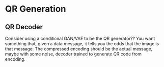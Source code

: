 # QR Generation

## QR Decoder

Consider using a conditional GAN/VAE to be the QR generator?? You want something that, given a data message, 
it tells you the odds that the image is that message. The compressed encoding should be the actual message, maybe with some noise,
decoder trained to generate QR code from encoding. 